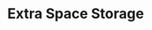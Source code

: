 ---
title: "Extra Space Storage"
url: /mesa/extra-space-storage-south-signal-butte-road/
shop: Mieten
---